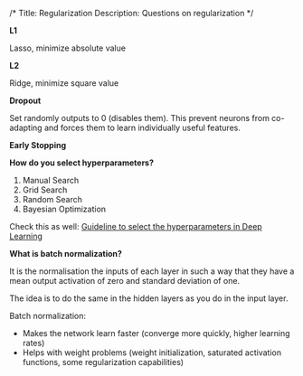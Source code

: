 /*
Title: Regularization
Description: Questions on regularization
*/

**L1**

Lasso, minimize absolute value

**L2**

Ridge, minimize square value

**Dropout**

Set randomly outputs to 0 (disables them). This prevent neurons from co-adapting and forces them to learn individually useful features. 

**Early Stopping**

**How do you select hyperparameters?**

1. Manual Search
2. Grid Search
3. Random Search
4. Bayesian Optimization

Check this as well: [Guideline to select the hyperparameters in Deep Learning](https://stats.stackexchange.com/q/95495/57185)

**What is batch normalization?**

It is the normalisation the inputs of each layer in such a way that they have a mean output activation of zero and standard deviation of one.

The idea is to do the same in the hidden layers as you do in the input layer.

Batch normalization:

- Makes the network learn faster (converge more quickly, higher learning rates)
- Helps with weight problems (weight initialization, saturated activation functions, some regularization capabilities)